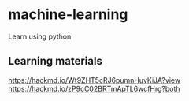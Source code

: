 # machine-learning
Learn using python

## Learning materials
https://hackmd.io/Wt9ZHT5cRJ6pumnHuvKiJA?view
https://hackmd.io/zP9cC02BRTmApTL6wcfHrg?both
